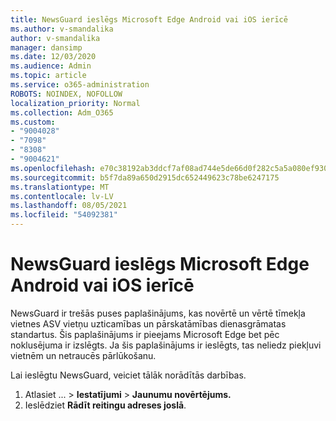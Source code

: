 ```yaml
---
title: NewsGuard ieslēgs Microsoft Edge Android vai iOS ierīcē
ms.author: v-smandalika
author: v-smandalika
manager: dansimp
ms.date: 12/03/2020
ms.audience: Admin
ms.topic: article
ms.service: o365-administration
ROBOTS: NOINDEX, NOFOLLOW
localization_priority: Normal
ms.collection: Adm_O365
ms.custom:
- "9004028"
- "7098"
- "8308"
- "9004621"
ms.openlocfilehash: e70c38192ab3ddcf7af08ad744e5de66d0f282c5a5a080ef930f5f50b9f9e3d6
ms.sourcegitcommit: b5f7da89a650d2915dc652449623c78be6247175
ms.translationtype: MT
ms.contentlocale: lv-LV
ms.lasthandoff: 08/05/2021
ms.locfileid: "54092381"
---
```

# <a name="turn-on-newsguard-in-microsoft-edge-on-an-android-or-ios-device"></a>NewsGuard ieslēgs Microsoft Edge Android vai iOS ierīcē

NewsGuard ir trešās puses paplašinājums, kas novērtē un vērtē tīmekļa vietnes ASV vietņu uzticamības un pārskatāmības dienasgrāmatas standartus. Šis paplašinājums ir pieejams Microsoft Edge bet pēc noklusējuma ir izslēgts. Ja šis paplašinājums ir ieslēgts, tas neliedz piekļuvi vietnēm un netraucēs pārlūkošanu.

Lai ieslēgtu NewsGuard, veiciet tālāk norādītās darbības.
1. Atlasiet ... > **Iestatījumi**  >  **Jaunumu novērtējums.**
2. Ieslēdziet **Rādīt reitingu adreses joslā**.